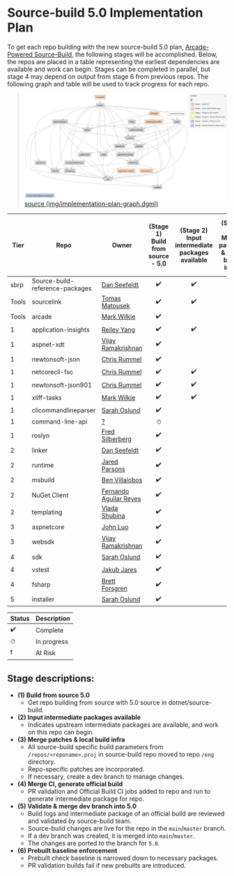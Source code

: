 # Source-build 5.0 Implementation Plan

To get each repo building with the new source-build 5.0 plan, [Arcade-Powered Source-Build](https://github.com/dotnet/source-build/tree/release/3.1/Documentation/planning/arcade-powered-source-build), the following stages will be accomplished.  Below, the repos are placed in a table representing the earliest dependencies are available and work can begin.  Stages can be completed in parallel, but stage 4 may depend on output from stage 6 from previous repos.  The following graph and table will be used to track progress for each repo.

> ![](img/implementation-plan-graph.png)
> [source (img/implementation-plan-graph.dgml)](img/implementation-plan-graph.dgml)

| Tier | Repo | Owner | (Stage 1)<br>Build from source - 5.0 | (Stage 2)<br>Input intermediate packages available | (Stage 3)<br>Merge patches & local build infra | (Stage 4)<br>Merge CI, generate official build | (Stage 5)<br>Validate & merge dev branch into 5.0 | (Stage 6)<br>Prebuilt baseline enforcement |
| --- | --- | --- | :---: | :---: | :---: | :---: | :---: | :---: |
| sbrp | Source-build-reference-packages | [Dan Seefeldt](https://github.com/dseefeld) | ✔️ | ✔️ | ✔️ | ✔️ | ✔️ | |
| Tools | sourcelink | [Tomas Matousek](https://github.com/tmat) | ✔️ | ✔️ | | | | |
| Tools | arcade | [Mark Wilkie](https://github.com/markwilkie) | ✔️ | | | | | |
| 1 | application-insights | [Reiley Yang](https://github.com/reyang) | ✔️ | ✔️ | | | | |
| 1 | aspnet-xdt | [Vijay Ramakrishnan](https://github.com/vijayrkn) | ✔️ | | | | | |
| 1 | newtonsoft-json | [Chris Rummel](https://github.com/crummel) | ✔️ | | | | | |
| 1 | netcorecli-fsc | [Chris Rummel](https://github.com/crummel) | ✔️ | ✔️ | | | | |
| 1 | newtonsoft-json901 | [Chris Rummel](https://github.com/crummel) | ✔️ | ✔️ | | | | |
| 1 | xliff-tasks | [Mark Wilkie](https://github.com/markwilkie) | ✔️ | ✔️ | | | | |
| 1 | clicommandlineparser | [Sarah Oslund](https://github.com/sfoslund) | ✔️ | | | | | |
| 1 | command-line-api | [?](https://github.com/) | ⏱ | | | | | |
| 1 | roslyn | [Fred Silberberg](https://github.com/333fred) | ✔️ | | | | | |
| 2 | linker | [Dan Seefeldt](https://github.com/dseefeld) | ✔️ | | | | | |
| 2 | runtime | [Jared Parsons](https://github.com/jaredpar) | ✔️ | | | | | |
| 2 | msbuild | [Ben Villalobos](https://github.com/BenVillalobos) | ✔️ | | | | | |
| 2 | NuGet.Client | [Fernando Aguilar Reyes](https://github.com/dominoFire) | ✔️ | | | | | |
| 2 | templating | [Vlada Shubina](https://github.com/vlada-shubina) | ✔️ | | | | | |
| 3 | aspnetcore | [John Luo](https://github.com/JunTaoLuo) | ✔️ | | | | | |
| 3 | websdk | [Vijay Ramakrishnan](https://github.com/vijayrkn) | ✔️ | | | | | |
| 4 | sdk | [Sarah Oslund](https://github.com/sfoslund) | ✔️ | | | | | |
| 4 | vstest | [Jakub Jares](https://github.com/nohwnd) | ✔️ | | | | | |
| 4 | fsharp | [Brett Forsgren](https://github.com/brettfo) | ✔️ | | | | | |
| 5 | installer | [Sarah Oslund](https://github.com/sfoslund) | ✔️ | | | | | |

| Status | Description |
| --- | --- |
| ✔️ | Complete |
| ⏱ | In progress |
| ❗ | At Risk |

## Stage descriptions:
  - **(1) Build from source 5.0**
    - Get repo building from source with 5.0 source in dotnet/source-build.
  - **(2) Input intermediate packages available**
    - Indicates upstream intermediate packages are available, and work on this repo can begin.
  - **(3) Merge patches & local build infra**
    - All source-build specific build parameters from `/repos/<reponame>.proj` in source-build repo moved to repo `/eng` directory.
    - Repo-specific patches are incorporated.
    - If necessary, create a dev branch to manage changes.
  - **(4) Merge CI, generate official build**
    - PR validation and Official Build CI jobs added to repo and run to generate intermediate package for repo.
  - **(5) Validate & merge dev branch into 5.0**
    - Build logs and intermediate package of an official build are reviewed and validated by source-build team.
    - Source-build changes are live for the repo in the `main`/`master` branch.
    - If a dev branch was created, it is merged into `main`/`master`.
    - The changes are ported to the branch for `5.0`.
  - **(6) Prebuilt baseline enforcement**
    - Prebuilt check baseline is narrowed down to necessary packages.
    - PR validation builds fail if new prebuilts are introduced.
